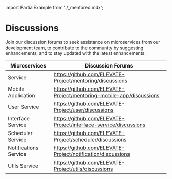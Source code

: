 import PartialExample from './_mentored.mdx';

# Discussions
Join our discussion forums to seek assistance on microservices from our development team, to contribute to the community by suggesting enhancements, and to stay updated with the latest enhancements.

|Microservices|Discussion Forums|
|--------------|-----------|
|<PartialExample mentored /> Service| https://github.com/ELEVATE-Project/mentoring/discussions|
|<PartialExample mentored /> Mobile Application|https://github.com/ELEVATE-Project/mentoring-mobile-app/discussions|
|User Service|https://github.com/ELEVATE-Project/user/discussions|
|Interface Service|https://github.com/ELEVATE-Project/interface-service/discussions|
|Scheduler Service|https://github.com/ELEVATE-Project/scheduler/discussions|
|Notifications Service|https://github.com/ELEVATE-Project/notification/discussions|
|Utils Service|https://github.com/ELEVATE-Project/utils/discussions|